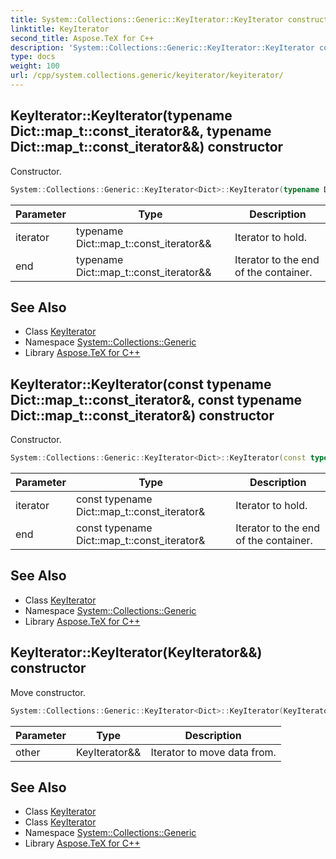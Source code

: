 ```yaml
---
title: System::Collections::Generic::KeyIterator::KeyIterator constructor
linktitle: KeyIterator
second_title: Aspose.TeX for C++
description: 'System::Collections::Generic::KeyIterator::KeyIterator constructor. Constructor in C++.'
type: docs
weight: 100
url: /cpp/system.collections.generic/keyiterator/keyiterator/
---
```

## KeyIterator::KeyIterator(typename Dict::map_t::const_iterator\&&, typename Dict::map_t::const_iterator\&&) constructor


Constructor.

```cpp
System::Collections::Generic::KeyIterator<Dict>::KeyIterator(typename Dict::map_t::const_iterator &&iterator, typename Dict::map_t::const_iterator &&end) noexcept
```


| Parameter | Type | Description |
| --- | --- | --- |
| iterator | typename Dict::map_t::const_iterator\&& | Iterator to hold. |
| end | typename Dict::map_t::const_iterator\&& | Iterator to the end of the container. |

## See Also

* Class [KeyIterator](../)
* Namespace [System::Collections::Generic](../../)
* Library [Aspose.TeX for C++](../../../)
## KeyIterator::KeyIterator(const typename Dict::map_t::const_iterator\&, const typename Dict::map_t::const_iterator\&) constructor


Constructor.

```cpp
System::Collections::Generic::KeyIterator<Dict>::KeyIterator(const typename Dict::map_t::const_iterator &iterator, const typename Dict::map_t::const_iterator &end)
```


| Parameter | Type | Description |
| --- | --- | --- |
| iterator | const typename Dict::map_t::const_iterator\& | Iterator to hold. |
| end | const typename Dict::map_t::const_iterator\& | Iterator to the end of the container. |

## See Also

* Class [KeyIterator](../)
* Namespace [System::Collections::Generic](../../)
* Library [Aspose.TeX for C++](../../../)
## KeyIterator::KeyIterator(KeyIterator\&&) constructor


Move constructor.

```cpp
System::Collections::Generic::KeyIterator<Dict>::KeyIterator(KeyIterator &&other) noexcept
```


| Parameter | Type | Description |
| --- | --- | --- |
| other | KeyIterator\&& | Iterator to move data from. |

## See Also

* Class [KeyIterator](../)
* Class [KeyIterator](../)
* Namespace [System::Collections::Generic](../../)
* Library [Aspose.TeX for C++](../../../)
